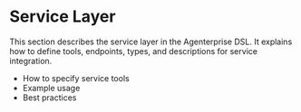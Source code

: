 # Service Layer

This section describes the service layer in the Agenterprise DSL. It explains how to define tools, endpoints, types, and descriptions for service integration.

- How to specify service tools
- Example usage
- Best practices 
